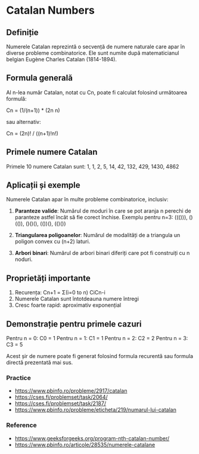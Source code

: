 # Catalan Numbers

## Definiție
Numerele Catalan reprezintă o secvență de numere naturale care apar în diverse probleme combinatorice. Ele sunt numite după matematicianul belgian Eugène Charles Catalan (1814-1894).

## Formula generală
Al n-lea număr Catalan, notat cu Cn, poate fi calculat folosind următoarea formulă:

Cn = (1/(n+1)) * (2n n)

sau alternativ:

Cn = (2n)! / ((n+1)!n!)

## Primele numere Catalan
Primele 10 numere Catalan sunt:
1, 1, 2, 5, 14, 42, 132, 429, 1430, 4862

## Aplicații și exemple
Numerele Catalan apar în multe probleme combinatorice, inclusiv:

1. **Paranteze valide**: Numărul de moduri în care se pot aranja n perechi de paranteze astfel încât să fie corect închise.
   Exemplu pentru n=3: ((())), ()(()), ()()(), (())(), (()())

2. **Triangularea poligoanelor**: Numărul de modalități de a triangula un poligon convex cu (n+2) laturi.

3. **Arbori binari**: Numărul de arbori binari diferiți care pot fi construiți cu n noduri.

## Proprietăți importante
1. Recurența: Cn+1 = Σ(i=0 to n) CiCn-i
2. Numerele Catalan sunt întotdeauna numere întregi
3. Cresc foarte rapid: aproximativ exponențial

## Demonstrație pentru primele cazuri

Pentru n = 0: C0 = 1
Pentru n = 1: C1 = 1
Pentru n = 2: C2 = 2
Pentru n = 3: C3 = 5

Acest șir de numere poate fi generat folosind formula recurentă sau formula directă prezentată mai sus.

### Practice

 - https://www.pbinfo.ro/probleme/2917/catalan
 - https://cses.fi/problemset/task/2064/
 - https://cses.fi/problemset/task/2187/
 - https://www.pbinfo.ro/probleme/eticheta/219/numarul-lui-catalan

### Reference 
- https://www.geeksforgeeks.org/program-nth-catalan-number/
- https://www.pbinfo.ro/articole/28535/numerele-catalane

